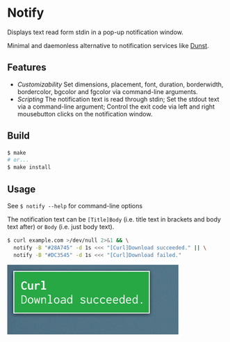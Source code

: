 # Notify

Displays text read form stdin in a pop-up notification window.

Minimal and daemonless alternative to notification services like [Dunst](https://github.com/dunst-project/dunst).

## Features

* *Customizability* Set dimensions, placement, font, duration, borderwidth, bordercolor, bgcolor and fgcolor via command-line arguments.
* *Scripting* The notification text is read through stdin; Set the stdout text via a command-line argument; Control the exit code via left and right mousebutton clicks on the notification window.

## Build

```sh
$ make
# or...
$ make install
```

## Usage

See `$ notify --help` for command-line options

The notification text can be `[Title]Body` (i.e. title text in brackets and body text after) or `Body` (i.e. just body text).

```sh
$ curl example.com >/dev/null 2>&1 && \
  notify -B "#28A745" -d 1s <<< "[Curl]Download succeeded." || \
  notify -B "#DC3545" -d 1s <<< "[Curl]Download failed."
```
![Screenshot](screenshot.png)
